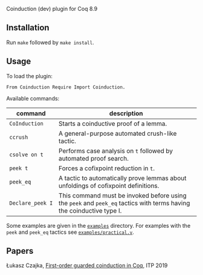Coinduction (dev) plugin for Coq 8.9

Installation
------------

Run `make` followed by `make install`.

Usage
-----

To load the plugin:

```coq
From Coinduction Require Import Coinduction.
```

Available commands:

command                          | description
-------------------------------- | -----------------------------------------------
`CoInduction`                    |  Starts a coinductive proof of a lemma.
`ccrush`                         |  A general-purpose automated crush-like tactic.
`csolve on t`                    |  Performs case analysis on `t` followed by automated proof search.
`peek t`                         |  Forces a cofixpoint reduction in `t`.
`peek_eq`                        |  A tactic to automatically prove lemmas about unfoldings of cofixpoint definitions.
`Declare_peek I`                 |  This command must be invoked before using the `peek` and `peek_eq` tactics with terms having the coinductive type I.

Some examples are given in the [`examples`](examples) directory. For
examples with the `peek` and `peek_eq` tactics see
[`examples/practical.v`](examples/practical.v).

Papers
------

Łukasz Czajka,
[First-order guarded coinduction in Coq](https://www.mimuw.edu.pl/~lukaszcz/focoind.pdf),
ITP 2019
